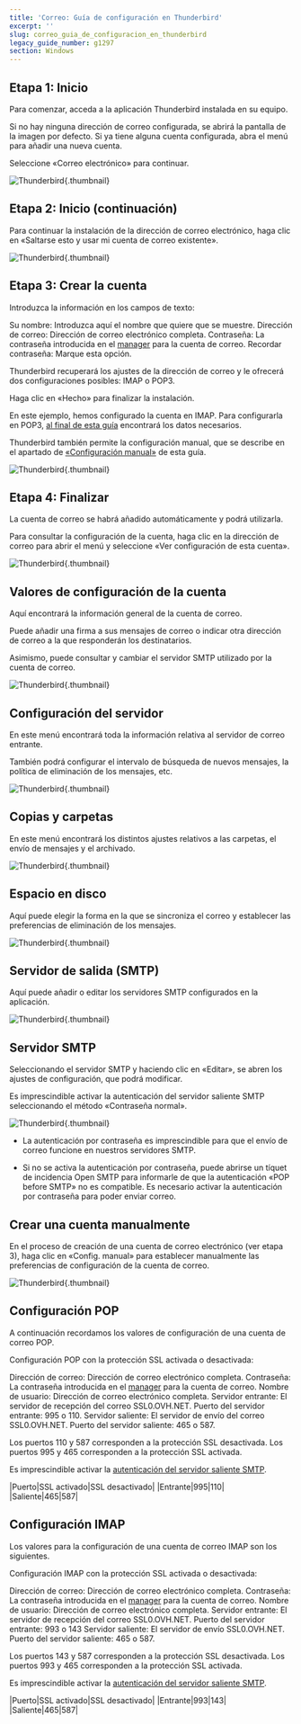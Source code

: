 ```yaml
---
title: 'Correo: Guía de configuración en Thunderbird'
excerpt: ''
slug: correo_guia_de_configuracion_en_thunderbird
legacy_guide_number: g1297
section: Windows
---
```



## Etapa 1: Inicio
Para comenzar, acceda a la aplicación Thunderbird instalada en su equipo.

Si no hay ninguna dirección de correo configurada, se abrirá la pantalla de la imagen por defecto. Si ya tiene alguna cuenta configurada, abra el menú para añadir una nueva cuenta.

Seleccione «Correo electrónico» para continuar.

![Thunderbird](images/img_1227.jpg){.thumbnail}


## Etapa 2: Inicio (continuación)
Para continuar la instalación de la dirección de correo electrónico, haga clic en «Saltarse esto y usar mi cuenta de correo existente».

![Thunderbird](images/img_1228.jpg){.thumbnail}


## Etapa 3: Crear la cuenta
Introduzca la información en los campos de texto:

Su nombre: Introduzca aquí el nombre que quiere que se muestre.
Dirección de correo: Dirección de correo electrónico completa.
Contraseña: La contraseña introducida en el [manager](https://www.ovh.com/auth/?action=gotomanager) para la cuenta de correo.
Recordar contraseña: Marque esta opción.

Thunderbird recuperará los ajustes de la dirección de correo y le ofrecerá dos configuraciones posibles: IMAP o POP3.

Haga clic en «Hecho» para finalizar la instalación.

En este ejemplo, hemos configurado la cuenta en IMAP. Para configurarla en POP3, [al final de esta guía](./#recordatorio_de_la_configuracion_pop_e_imap_configuracion_pop) encontrará los datos necesarios.

Thunderbird también permite la configuración manual, que se describe en el apartado de [«Configuración manual»](./#configuracion_manual) de esta guía.

![Thunderbird](images/img_1229.jpg){.thumbnail}


## Etapa 4: Finalizar
La cuenta de correo se habrá añadido automáticamente y podrá utilizarla.

Para consultar la configuración de la cuenta, haga clic en la dirección de correo para abrir el menú y seleccione «Ver configuración de esta cuenta».

![Thunderbird](images/img_1230.jpg){.thumbnail}


## Valores de configuración de la cuenta
Aquí encontrará la información general de la cuenta de correo.

Puede añadir una firma a sus mensajes de correo o indicar otra dirección de correo a la que responderán los destinatarios.

Asimismo, puede consultar y cambiar el servidor SMTP utilizado por la cuenta de correo.

![Thunderbird](images/img_1231.jpg){.thumbnail}


## Configuración del servidor
En este menú encontrará toda la información relativa al servidor de correo entrante.

También podrá configurar el intervalo de búsqueda de nuevos mensajes, la política de eliminación de los mensajes, etc.

![Thunderbird](images/img_1232.jpg){.thumbnail}


## Copias y carpetas
En este menú encontrará los distintos ajustes relativos a las carpetas, el envío de mensajes y el archivado.

![Thunderbird](images/img_1233.jpg){.thumbnail}


## Espacio en disco
Aquí puede elegir la forma en la que se sincroniza el correo y establecer las preferencias de eliminación de los mensajes.

![Thunderbird](images/img_1234.jpg){.thumbnail}


## Servidor de salida (SMTP)
Aquí puede añadir o editar los servidores SMTP configurados en la aplicación.

![Thunderbird](images/img_1235.jpg){.thumbnail}


## Servidor SMTP
Seleccionando el servidor SMTP y haciendo clic en «Editar», se abren los ajustes de configuración, que podrá modificar.

Es imprescindible activar la autenticación del servidor saliente SMTP seleccionando el método «Contraseña normal».

![Thunderbird](images/img_1236.jpg){.thumbnail}

- La autenticación por contraseña es imprescindible para que el envío de correo funcione en nuestros servidores SMTP.

- Si no se activa la autenticación por contraseña, puede abrirse un tíquet de incidencia Open SMTP para informarle de que la autenticación «POP before SMTP» no es compatible. Es necesario activar la autenticación por contraseña para poder enviar correo.




## Crear una cuenta manualmente
En el proceso de creación de una cuenta de correo electrónico (ver etapa 3), haga clic en «Config. manual» para establecer manualmente las preferencias de configuración de la cuenta de correo.

![Thunderbird](images/img_1237.jpg){.thumbnail}


## Configuración POP
A continuación recordamos los valores de configuración de una cuenta de correo POP.

Configuración POP con la protección SSL activada o desactivada:

Dirección de correo: Dirección de correo electrónico completa.
Contraseña: La contraseña introducida en el [manager](https://www.ovh.com/auth/?action=gotomanager) para la cuenta de correo.
Nombre de usuario: Dirección de correo electrónico completa.
Servidor entrante: El servidor de recepción del correo SSL0.OVH.NET.
Puerto del servidor entrante: 995 o 110.
Servidor saliente: El servidor de envío del correo SSL0.OVH.NET.
Puerto del servidor saliente: 465 o 587.

Los puertos 110 y 587 corresponden a la protección SSL desactivada.
Los puertos 995 y 465 corresponden a la protección SSL activada.

Es imprescindible activar la [autenticación del servidor saliente SMTP](./#configuracion_de_la_cuenta_servidor_de_salida_smtp).

|Puerto|SSL activado|SSL desactivado|
|Entrante|995|110|
|Saliente|465|587|




## Configuración IMAP
Los valores para la configuración de una cuenta de correo IMAP son los siguientes.

Configuración IMAP con la protección SSL activada o desactivada:

Dirección de correo: Dirección de correo electrónico completa.
Contraseña: La contraseña introducida en el [manager](https://www.ovh.com/auth/?action=gotomanager) para la cuenta de correo.
Nombre de usuario: Dirección de correo electrónico completa.
Servidor entrante: El servidor de recepción del correo SSL0.OVH.NET.
Puerto del servidor entrante: 993 o 143
Servidor saliente: El servidor de envío SSL0.OVH.NET.
Puerto del servidor saliente: 465 o 587.

Los puertos 143 y 587 corresponden a la protección SSL desactivada.
Los puertos 993 y 465 corresponden a la protección SSL activada.

Es imprescindible activar la [autenticación del servidor saliente SMTP](./#configuracion_de_la_cuenta_servidor_de_salida_smtp).

|Puerto|SSL activado|SSL desactivado|
|Entrante|993|143|
|Saliente|465|587|

